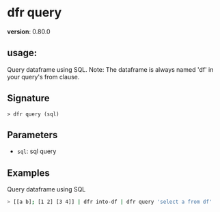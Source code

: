 # dfr query

**version**: 0.80.0

## **usage**:

Query dataframe using SQL. Note: The dataframe is always named 'df' in your query's from clause.

## Signature

`> dfr query (sql)`

## Parameters

- `sql`: sql query

## Examples

Query dataframe using SQL

```bash
> [[a b]; [1 2] [3 4]] | dfr into-df | dfr query 'select a from df'
```
